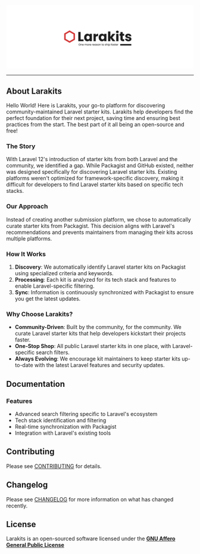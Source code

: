 <p align="center">
    <img src="art/larakits-banner.png" width="800" alt="Larakits Banner">
</p>

---

## About Larakits

Hello World! Here is Larakits, your go-to platform for discovering community-maintained Laravel starter kits. Larakits help developers find the perfect foundation for their next project, saving time and ensuring best practices from the start. The best part of it all being an open-source and free!

### The Story

With Laravel 12's introduction of starter kits from both Laravel and the community, we identified a gap. While Packagist and GitHub existed, neither was designed specifically for discovering Laravel starter kits. Existing platforms weren't optimized for framework-specific discovery, making it difficult for developers to find Laravel starter kits based on specific tech stacks.

### Our Approach

Instead of creating another submission platform, we chose to automatically curate starter kits from Packagist. This decision aligns with Laravel's recommendations and prevents maintainers from managing their kits across multiple platforms.

### How It Works

1. **Discovery**: We automatically identify Laravel starter kits on Packagist using specialized criteria and keywords.
2. **Processing**: Each kit is analyzed for its tech stack and features to enable Laravel-specific filtering.
3. **Sync**: Information is continuously synchronized with Packagist to ensure you get the latest updates.

### Why Choose Larakits?

- **Community-Driven**: Built by the community, for the community. We curate Laravel starter kits that help developers kickstart their projects faster.
- **One-Stop Shop**: All public Laravel starter kits in one place, with Laravel-specific search filters.
- **Always Evolving**: We encourage kit maintainers to keep starter kits up-to-date with the latest Laravel features and security updates.

## Documentation

### Features

- Advanced search filtering specific to Laravel's ecosystem
- Tech stack identification and filtering
- Real-time synchronization with Packagist
- Integration with Laravel's existing tools

## Contributing

Please see [CONTRIBUTING](CONTRIBUTING.md) for details.

## Changelog

Please see [CHANGELOG](CHANGELOG.md) for more information on what has changed recently.

## License

Larakits is an open-sourced software licensed under the **[GNU Affero General Public License](LICENSE.md)**